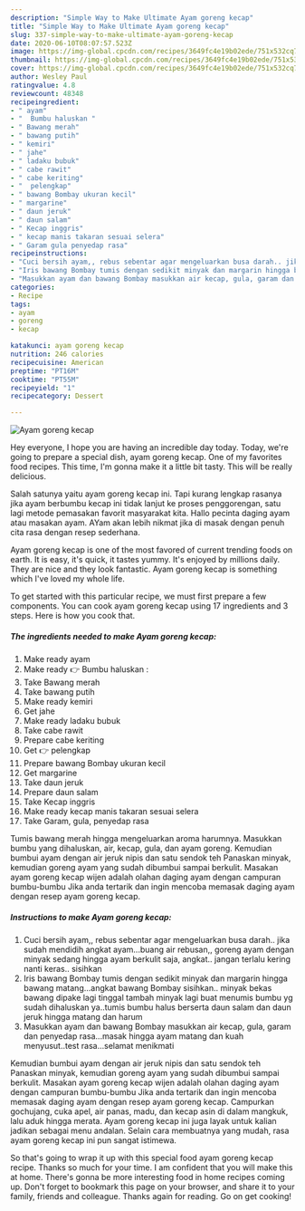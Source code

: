 ```yaml
---
description: "Simple Way to Make Ultimate Ayam goreng kecap"
title: "Simple Way to Make Ultimate Ayam goreng kecap"
slug: 337-simple-way-to-make-ultimate-ayam-goreng-kecap
date: 2020-06-10T08:07:57.523Z
image: https://img-global.cpcdn.com/recipes/3649fc4e19b02ede/751x532cq70/ayam-goreng-kecap-foto-resep-utama.jpg
thumbnail: https://img-global.cpcdn.com/recipes/3649fc4e19b02ede/751x532cq70/ayam-goreng-kecap-foto-resep-utama.jpg
cover: https://img-global.cpcdn.com/recipes/3649fc4e19b02ede/751x532cq70/ayam-goreng-kecap-foto-resep-utama.jpg
author: Wesley Paul
ratingvalue: 4.8
reviewcount: 48348
recipeingredient:
- " ayam"
- "  Bumbu haluskan "
- " Bawang merah"
- " bawang putih"
- " kemiri"
- " jahe"
- " ladaku bubuk"
- " cabe rawit"
- " cabe keriting"
- "  pelengkap"
- " bawang Bombay ukuran kecil"
- " margarine"
- " daun jeruk"
- " daun salam"
- " Kecap inggris"
- " kecap manis takaran sesuai selera"
- " Garam gula penyedap rasa"
recipeinstructions:
- "Cuci bersih ayam,, rebus sebentar agar mengeluarkan busa darah.. jika sudah mendidih angkat ayam...buang air rebusan,, goreng ayam dengan minyak sedang hingga ayam berkulit saja, angkat.. jangan terlalu kering nanti keras.. sisihkan"
- "Iris bawang Bombay tumis dengan sedikit minyak dan margarin hingga bawang matang...angkat bawang Bombay sisihkan.. minyak bekas bawang dipake lagi tinggal tambah minyak lagi buat menumis bumbu yg sudah dihaluskan ya..tumis bumbu halus berserta daun salam dan daun jeruk hingga matang dan harum"
- "Masukkan ayam dan bawang Bombay masukkan air kecap, gula, garam dan penyedap rasa...masak hingga ayam matang dan kuah menyusut..test rasa...selamat menikmati"
categories:
- Recipe
tags:
- ayam
- goreng
- kecap

katakunci: ayam goreng kecap 
nutrition: 246 calories
recipecuisine: American
preptime: "PT16M"
cooktime: "PT55M"
recipeyield: "1"
recipecategory: Dessert

---
```



![Ayam goreng kecap](https://img-global.cpcdn.com/recipes/3649fc4e19b02ede/751x532cq70/ayam-goreng-kecap-foto-resep-utama.jpg)

Hey everyone, I hope you are having an incredible day today. Today, we're going to prepare a special dish, ayam goreng kecap. One of my favorites food recipes. This time, I'm gonna make it a little bit tasty. This will be really delicious.

Salah satunya yaitu ayam goreng kecap ini. Tapi kurang lengkap rasanya jika ayam berbumbu kecap ini tidak lanjut ke proses penggorengan, satu lagi metode pemasakan favorit masyarakat kita. Hallo pecinta daging ayam atau masakan ayam. AYam akan lebih nikmat jika di masak dengan penuh cita rasa dengan resep sederhana.

Ayam goreng kecap is one of the most favored of current trending foods on earth. It is easy, it's quick, it tastes yummy. It's enjoyed by millions daily. They are nice and they look fantastic. Ayam goreng kecap is something which I've loved my whole life.


To get started with this particular recipe, we must first prepare a few components. You can cook ayam goreng kecap using 17 ingredients and 3 steps. Here is how you cook that.

<!--inarticleads1-->

##### The ingredients needed to make Ayam goreng kecap:

1. Make ready  ayam
1. Make ready  👉 Bumbu haluskan :
1. Take  Bawang merah
1. Take  bawang putih
1. Make ready  kemiri
1. Get  jahe
1. Make ready  ladaku bubuk
1. Take  cabe rawit
1. Prepare  cabe keriting
1. Get  👉 pelengkap
1. Prepare  bawang Bombay ukuran kecil
1. Get  margarine
1. Take  daun jeruk
1. Prepare  daun salam
1. Take  Kecap inggris
1. Make ready  kecap manis takaran sesuai selera
1. Take  Garam, gula, penyedap rasa


Tumis bawang merah hingga mengeluarkan aroma harumnya. Masukkan bumbu yang dihaluskan, air, kecap, gula, dan ayam goreng. Kemudian bumbui ayam dengan air jeruk nipis dan satu sendok teh Panaskan minyak, kemudian goreng ayam yang sudah dibumbui sampai berkulit. Masakan ayam goreng kecap wijen adalah olahan daging ayam dengan campuran bumbu-bumbu Jika anda tertarik dan ingin mencoba memasak daging ayam dengan resep ayam goreng kecap. 

<!--inarticleads2-->

##### Instructions to make Ayam goreng kecap:

1. Cuci bersih ayam,, rebus sebentar agar mengeluarkan busa darah.. jika sudah mendidih angkat ayam...buang air rebusan,, goreng ayam dengan minyak sedang hingga ayam berkulit saja, angkat.. jangan terlalu kering nanti keras.. sisihkan
1. Iris bawang Bombay tumis dengan sedikit minyak dan margarin hingga bawang matang...angkat bawang Bombay sisihkan.. minyak bekas bawang dipake lagi tinggal tambah minyak lagi buat menumis bumbu yg sudah dihaluskan ya..tumis bumbu halus berserta daun salam dan daun jeruk hingga matang dan harum
1. Masukkan ayam dan bawang Bombay masukkan air kecap, gula, garam dan penyedap rasa...masak hingga ayam matang dan kuah menyusut..test rasa...selamat menikmati


Kemudian bumbui ayam dengan air jeruk nipis dan satu sendok teh Panaskan minyak, kemudian goreng ayam yang sudah dibumbui sampai berkulit. Masakan ayam goreng kecap wijen adalah olahan daging ayam dengan campuran bumbu-bumbu Jika anda tertarik dan ingin mencoba memasak daging ayam dengan resep ayam goreng kecap. Campurkan gochujang, cuka apel, air panas, madu, dan kecap asin di dalam mangkuk, lalu aduk hingga merata. Ayam goreng kecap ini juga layak untuk kalian jadikan sebagai menu andalan. Selain cara membuatnya yang mudah, rasa ayam goreng kecap ini pun sangat istimewa. 

So that's going to wrap it up with this special food ayam goreng kecap recipe. Thanks so much for your time. I am confident that you will make this at home. There's gonna be more interesting food in home recipes coming up. Don't forget to bookmark this page on your browser, and share it to your family, friends and colleague. Thanks again for reading. Go on get cooking!
